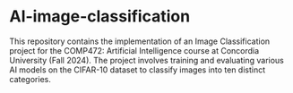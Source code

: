 # AI-image-classification
This repository contains the implementation of an Image Classification project for the COMP472: Artificial Intelligence course at Concordia University (Fall 2024). The project involves training and evaluating various AI models on the CIFAR-10 dataset to classify images into ten distinct categories.
